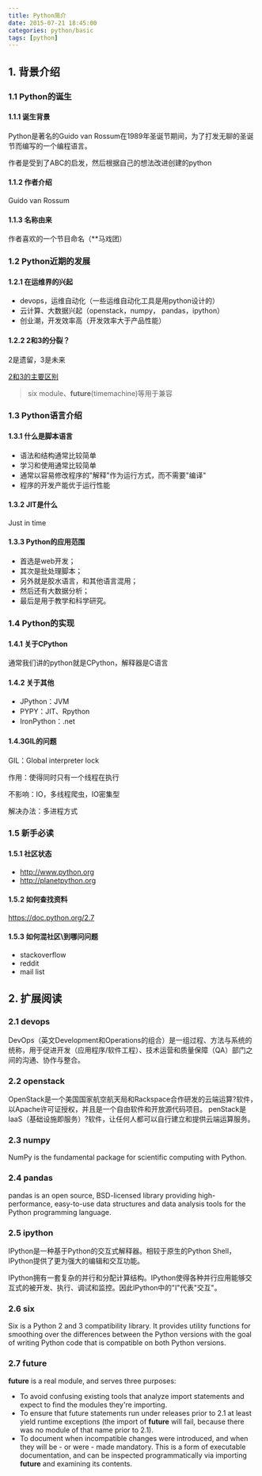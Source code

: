 ```yaml
---
title: Python简介
date: 2015-07-21 18:45:00
categories: python/basic
tags: [python]
---
```


## 1. 背景介绍
### 1.1 Python的诞生
#### **1.1.1 诞生背景**
Python是著名的Guido van Rossum在1989年圣诞节期间，为了打发无聊的圣诞节而编写的一个编程语言。

作者是受到了ABC的启发，然后根据自己的想法改进创建的python

#### **1.1.2 作者介绍**
Guido van Rossum

#### **1.1.3 名称由来**
作者喜欢的一个节目命名（**马戏团）

### 1.2 Python近期的发展
#### **1.2.1 在运维界的兴起**
- devops，运维自动化（一些运维自动化工具是用python设计的）
- 云计算、大数据兴起（openstack，numpy， pandas，ipython）
- 创业潮，开发效率高（开发效率大于产品性能）

#### **1.2.2  2和3的分裂？**
2是遗留，3是未来

[2和3的主要区别]( http://segmentfault.com/a/1190000000618286)
> six module、__future__(timemachine)等用于兼容

### 1.3 Python语言介绍
#### **1.3.1 什么是脚本语言**
- 语法和结构通常比较简单
- 学习和使用通常比较简单
- 通常以容易修改程序的"解释"作为运行方式，而不需要"编译"
- 程序的开发产能优于运行性能

#### **1.3.2 JIT是什么**
Just in time

#### **1.3.3 Python的应用范围**
- 首选是web开发；
- 其次是批处理脚本；
- 另外就是胶水语言，和其他语言混用；
- 然后还有大数据分析；
- 最后是用于教学和科学研究。

### 1.4 Python的实现
#### **1.4.1 关于CPython**
通常我们讲的python就是CPython，解释器是C语言

#### **1.4.2 关于其他**
- JPython：JVM
- PYPY：JIT、Rpython
- IronPython：.net

#### **1.4.3GIL的问题**
GIL：Global interpreter lock

作用：使得同时只有一个线程在执行

不影响：IO，多线程爬虫，IO密集型

解决办法：多进程方式

### 1.5 新手必读
#### **1.5.1 社区状态**
- http://www.python.org
- http://planetpython.org

#### **1.5.2 如何查找资料**
https://doc.python.org/2.7

#### **1.5.3 如何混社区\到哪问问题**
- stackoverflow
- reddit
- mail list

## 2. 扩展阅读
### 2.1 devops
DevOps（英文Development和Operations的组合）是一组过程、方法与系统的统称，用于促进开发（应用程序/软件工程）、技术运营和质量保障（QA）部门之间的沟通、协作与整合。

### 2.2 openstack
OpenStack是一个美国国家航空航天局和Rackspace合作研发的云端运算?软件，以Apache许可证授权，并且是一个自由软件和开放源代码项目。
penStack是IaaS（基础设施即服务）?软件，让任何人都可以自行建立和提供云端运算服务。

### 2.3 numpy
NumPy is the fundamental package for scientific computing with Python.

### 2.4 pandas
pandas is an open source, BSD-licensed library providing high-performance, easy-to-use data structures and data analysis tools for the Python programming language.

### 2.5 ipython
IPython是一种基于Python的交互式解释器。相较于原生的Python Shell，IPython提供了更为强大的编辑和交互功能。

IPython拥有一套复杂的并行和分配计算结构。IPython使得各种并行应用能够交互式的被开发、执行、调试和监控。因此IPython中的"I"代表"交互"。

### 2.6 six
Six is a Python 2 and 3 compatibility library. It provides utility functions for smoothing over the differences between the Python versions with the goal of writing Python code that is compatible on both Python versions.

### 2.7 __future__
__future__ is a real module, and serves three purposes:

- To avoid confusing existing tools that analyze import statements and expect to find the modules they're importing.
- To ensure that future statements run under releases prior to 2.1 at least yield runtime exceptions (the import of __future__ will fail, because there was no module of that name prior to 2.1).
- To document when incompatible changes were introduced, and when they will be - or were - made mandatory. This is a form of executable documentation, and can be inspected programmatically via importing __future__ and examining its contents.